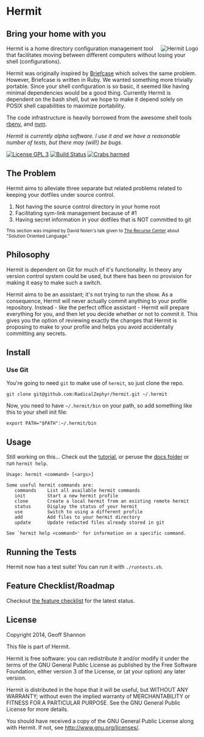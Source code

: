 Hermit
======


Bring your home with you
------------------------

<img src="http://www.zephyrizing.net/hermit/images/hermit-crab.png"
 alt="Hermit Logo" title="The Crab" align="right" />

Hermit is a home directory configuration management tool that
facilitates moving between different computers without losing your
shell (configurations).

Hermit was originally inspired by [Briefcase] which solves the same
problem.  However, Briefcase is written in Ruby.  We wanted something
more trivially portable. Since your shell configuration is so basic,
it seemed like having minimal dependencies would be a good
thing. Currently Hermit is dependent on the bash shell, but we hope to
make it depend solely on POSIX shell capabilities to maximize
portability.

The code infrastructure is heavily borrowed from the awesome shell
tools [rbenv], and [nvm].

_Hermit is currently alpha software. I use it and we have a reasonable
number of tests, but there may (will!) be bugs._

[![License GPL 3][badge-license]](http://www.gnu.org/licenses/gpl-3.0.txt)
[![Build Status][badge-build]](https://travis-ci.org/RadicalZephyr/hermit)
[![Crabs harmed][badge-crabs]](http://shields.io/)

[badge-license]: https://img.shields.io/badge/license-GPL_3-green.svg
[badge-build]: https://travis-ci.org/RadicalZephyr/hermit.svg?branch=master
[badge-crabs]: http://img.shields.io/badge/crabs_harmed-0-blue.svg

[Briefcase]: https://github.com/jim/briefcase
[rbenv]: https://github.com/sstephenson/rbenv
[nvm]: https://github.com/creationix/nvm

The Problem
-----------

Hermit aims to alleviate three separate but related problems related
to keeping your dotfiles under source control.

1. Not having the source control directory in your home root
2. Facilitating sym-link management because of #1
3. Having secret information in your dotfiles that is NOT committed to
   git

<sub>This section was inspired by David Nolen's talk given to
[The Recurse Center][RC] about "Solution Oriented Language."</sub>

[RC]: https://www.recursecenter.com/

Philosophy
----------

Hermit is dependent on Git for much of it's functionality. In theory
any version control system could be used, but there has been no
provision for making it easy to make such a switch.

Hermit aims to be an assistant; it's not trying to run the show. As a
consequence, Hermit will never actually commit anything to your
profile repository. Instead - like the perfect office assistant -
Hermit will prepare everything for you, and then let you decide
whether or not to commit it. This gives you the option of reviewing
exactly the changes that Hermit is proposing to make to your profile
and helps you avoid accidentally committing any secrets.

Install
-------

### Use Git

You're going to need `git` to make use of `hermit`, so just clone the repo.

    git clone git@github.com:RadicalZephyr/hermit.git ~/.hermit

Now, you need to have `~/.hermit/bin` on your path, so add something
like this to your shell init file:

    export PATH="$PATH":~/.hermit/bin

Usage
-----

Still working on this... Check out the [tutorial], or peruse the
[docs folder][hermit-docs] or run `hermit help`.

[tutorial]: https://github.com/RadicalZephyr/hermit/tree/master/doc/tutorial.md
[hermit-docs]: https://github.com/RadicalZephyr/hermit/tree/master/doc


```
Usage: hermit <command> [<args>]

Some useful hermit commands are:
   commands    List all available hermit commands
   init        Start a new hermit profile
   clone       Create a local hermit from an existing remote hermit
   status      Display the status of your hermit
   use         Switch to using a different profile
   add         Add files to your hermit directory
   update      Update redacted files already stored in git

See `hermit help <command>' for information on a specific command.
```

Running the Tests
-----------------

Hermit now has a test suite! You can run it with `./runtests.sh`.

Feature Checklist/Roadmap
-------------------------

Checkout
[the feature checklist](https://github.com/RadicalZephyr/hermit/issues/12) for
the latest status.


License
-------

Copyright 2014, Geoff Shannon

This file is part of Hermit.

Hermit is free software: you can redistribute it and/or modify it
under the terms of the GNU General Public License as published by
the Free Software Foundation, either version 3 of the License, or
(at your option) any later version.

Hermit is distributed in the hope that it will be useful, but
WITHOUT ANY WARRANTY; without even the implied warranty of
MERCHANTABILITY or FITNESS FOR A PARTICULAR PURPOSE.  See the GNU
General Public License for more details.

You should have received a copy of the GNU General Public License
along with Hermit. If not, see <http://www.gnu.org/licenses/>.
